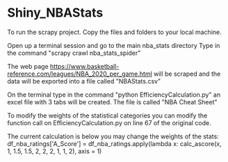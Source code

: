 # Shiny_NBAStats

To run the scrapy project. Copy the files and folders to your local machine.

Open up a terminal session and go to the main nba_stats directory
Type in the command "scrapy crawl nba_stats_spider"

The web page https://www.basketball-reference.com/leagues/NBA_2020_per_game.html will be scraped and the data will be exported into a file called "NBAStats.csv" 

On the terminal type in the command "python EfficiencyCalculation.py" an excel file with 3 tabs will be created. The file is called "NBA Cheat Sheet"

To modify the weights of the statistical categories you can modify the function call on EfficiencyCalculation.py on line 67 of the original code.

The current calculation is below you may change the weights of the stats:
df_nba_ratings['A_Score'] = df_nba_ratings.apply(lambda x: calc_ascore(x, 1, 1.5, 1.5, 2, 2, 2, 1, 1, 2), axis = 1)
